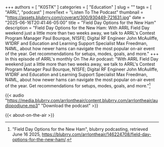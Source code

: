 +++
authors = [ "K0STK" ]
categories = [ "Education" ]
slug = ""
tags = [ "ARRL", "podcast" ]
moreText = "Listen To The Podcast"
thumbnail = "https://assets.blubrry.com/coverart/300/930449-721631.jpg"
date = "2025-06-16T20:41:46-05:00"
title = "Field Day Options for the New Ham"
description = "Field Day Options for the New Ham: With ARRL Field Day weekend just a little more than two weeks away, we talk to ARRL's Contest Program Manager Paul Bourque, N1SFE; Digital RF Engineer John McAuliffe, W1DRF and Education and Learning Support Specialist Max Freedman, N4ML, about how newer hams can navigate the most popular on-air event of the year. Get recommendations for setups, modes, goals, and more."
+++
In this episode of ARRL's monthly On The Air podcast: "With ARRL Field Day weekend just a little more than two weeks away, we talk to ARRL's Contest Program Manager Paul Bourque, N1SFE; Digital RF Engineer John McAuliffe, W1DRF and Education and Learning Support Specialist Max Freedman, N4ML, about how newer hams can navigate the most popular on-air event of the year. Get recommendations for setups, modes, goals, and more."[^1]

[^1]: "Field Day Options for the New Ham", blubrry podcasting, retrieved June 16 2025, https://blubrry.com/arrlontheair/146224708/field-day-options-for-the-new-ham/.

<!--more-->

{{< audio "https://media.blubrry.com/arrlontheair/content.blubrry.com/arrlontheair/audiopodjune.mp3" "Download the podcast" >}}

{{< about-on-the-air >}}
